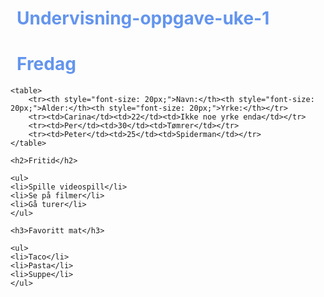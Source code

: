 # Undervisning-oppgave-uke-1
<!DOCTYPE html>
<html lang="en">
<head>
    <meta charset="UTF-8">
    <meta http-equiv="X-UA-Compatible" content="IE=edge">
    <meta name="viewport" content="width=device-width, initial-scale=1.0">
    <title>Document</title>
    <style>
        table {
            border: solid black 5px;
            border-collapse: separate;
        }
        h1 {
            margin-left: 10px;
            color:cornflowerblue
        }
        th, td {
            border: solid black 3px;
            padding: 10px;
            text-align: left;
            color: blue;
        }
        h2 {
            color:aqua; 
            border: solid black 3px;
            background-color: cornflowerblue;
        }
        h3 {
            color: darkblue;
            border: dashed black;
            background-color: coral;
        }
    </style>
</head>
<body>
    <h1> Fredag </h1>
    
    <table>
        <tr><th style="font-size: 20px;">Navn:</th><th style="font-size: 20px;">Alder:</th><th style="font-size: 20px;">Yrke:</th></tr>
        <tr><td>Carina</td><td>22</td><td>Ikke noe yrke enda</td></tr>
        <tr><td>Per</td><td>30</td><td>Tømrer</td></tr>
        <tr><td>Peter</td><td>25</td><td>Spiderman</td></tr>
    </table>
    
    <h2>Fritid</h2>

    <ul>
    <li>Spille videospill</li>
    <li>Se på filmer</li>
    <li>Gå turer</li>
    </ul>

    <h3>Favoritt mat</h3>

    <ul>
    <li>Taco</li>
    <li>Pasta</li>
    <li>Suppe</li>
    </ul>
</body>
</html>
